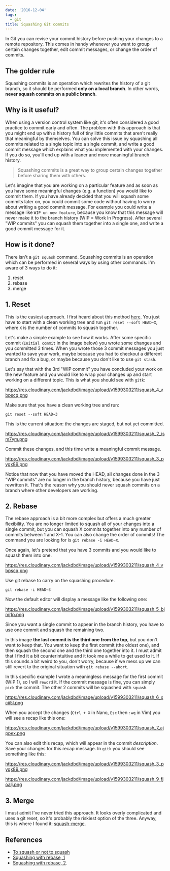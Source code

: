 ```yaml
---
date: '2016-12-04'
tags:
  - git
title: Squashing Git commits
---
```


In Git you can revise your commit history before pushing your changes to a remote repository. This comes in handy whenever you want to group certain changes together, edit commit messages, or change the order of commits.

## The golder rule

Squashing commits is an operation which rewrites the history of a git branch, so it should be performed **only on a local branch**. In other words, **never squash commits on a public branch**.

## Why is it useful?

When using a version control system like git, it's often considered a good practice to commit early and often. The problem with this approach is that you might end up with a history full of tiny little commits that aren't really that meaningful by themselves. You can solve this issue by squashing all commits related to a single topic into a single commit, and write a good commit message which explains what you implemented with your changes. If you do so, you'll end up with a leaner and more meaningful branch history.

> Squashing commits is a great way to group certain changes together before sharing them with others.

Let's imagine that you are working on a particular feature and as soon as you have some meaningful changes (e.g. a function) you would like to commit them. If you have already decided that you will squash some commits later on, you could commit some code without having to worry about writing a good commit message. For example you could write a message like `WIP on new feature`, because you know that this message will never make it to the branch history (WIP = Work In Progress). After several "WIP commits" you can squash them together into a single one, and write a good commit message for it.

## How is it done?

There isn't a `git squash` command. Squashing commits is an operation which can be performed in several ways by using other commands. I'm aware of 3 ways to do it:

1. reset
2. rebase
3. merge

## 1. Reset

This is the easiest approach. I first heard about this method [here](https://stackoverflow.com/a/7275658). You just have to start with a clean working tree and run `git reset --soft HEAD~X`, where `X` is the number of commits to squash together.

Let's make a simple example to see how it works.
After some specific commit (`Initial commit` in the image below) you wrote some changes and you committed 3 times. When you wrote those 3 commit messages you just wanted to save your work, maybe because you had to checkout a different branch and fix a bug, or maybe because you don't like to use `git stash`.

Let's say that with the 3rd "WIP commit" you have concluded your work on the new feature and you would like to wrap your changes up and start working on a different topic. This is what you should see with `gitk`:

https://res.cloudinary.com/jackdbd/image/upload/v1599303211/squash_4_vbpscq.png

Make sure that you have a clean working tree and run:

```shell
git reset --soft HEAD~3
```

This is the current situation: the changes are staged, but not yet committed.

https://res.cloudinary.com/jackdbd/image/upload/v1599303211/squash_2_ism7ym.png

Commit these changes, and this time write a meaningful commit message.

https://res.cloudinary.com/jackdbd/image/upload/v1599303211/squash_3_pygx89.png

Notice that now that you have moved the HEAD, all changes done in the 3 "WIP commits" are no longer in the branch history, because you have just rewritten it. That's the reason why you should never squash commits on a branch where other developers are working.

## 2. Rebase

The rebase approach is a bit more complex but offers a much greater flexibility. You are no longer limited to squash all of your changes into a single commit, but you can squash X commits together into any number of commits between 1 and X-1. You can also change the order of commits!
The command you are looking for is `git rebase -i HEAD~X`.

Once again, let's pretend that you have 3 commits and you would like to squash them into one.

https://res.cloudinary.com/jackdbd/image/upload/v1599303211/squash_4_vbpscq.png

Use git rebase to carry on the squashing procedure.

```shell
git rebase -i HEAD~3
```

Now the default editor will display a message like the following one:

https://res.cloudinary.com/jackdbd/image/upload/v1599303211/squash_5_bjmj1p.png

Since you want a single commit to appear in the branch history, you have to use one commit and squash the remaining two.

In this image **the last commit is the third one from the top**, but you don't want to keep that. You want to keep the first commit (the oldest one), and then squash the second one and the third one together into it. I must admit that I find it a bit counterintuitive and it took me a while to get used to it. If this sounds a bit weird to you, don't worry, because if we mess up we can still revert to the original situation with `git rebase --abort`.

In this specific example I wrote a meaningless message for the first commit (WIP 1), so I will `reword` it. If the commit message is fine, you can simply `pick` the commit. The other 2 commits will be squashed with `squash`.

https://res.cloudinary.com/jackdbd/image/upload/v1599303211/squash_6_xcii5l.png

When you accept the changes (`Ctrl + X` in Nano, `Esc` then `:wq` in Vim) you will see a recap like this one:

https://res.cloudinary.com/jackdbd/image/upload/v1599303211/squash_7_ajppex.png

You can also edit this recap, which will appear in the commit _description_. Save your changes for this recap message. In `gitk` you should see something like this:

https://res.cloudinary.com/jackdbd/image/upload/v1599303211/squash_3_pygx89.png

https://res.cloudinary.com/jackdbd/image/upload/v1599303211/squash_9_fjoalj.png

## 3. Merge

I must admit I've never tried this approach. It looks overly complicated and uses a git reset, so it's probably the riskiest option of the three. Anyway, this is where I found it:
[squash-merge](https://stackoverflow.com/a/5190323).

## References

- [To squash or not to squash](https://jamescooke.info/git-to-squash-or-not-to-squash.html)
- [Squashing with rebase, 1](https://ariejan.net/2011/07/05/git-squash-your-latests-commits-into-one/)
- [Squashing with rebase, 2](https://git-scm.com/book/en/v2/Git-Tools-Rewriting-History).
